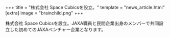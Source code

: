 +++
title = "株式会社 Space Cubicsを設立。"
template = "news_article.html"
[extra]
image = "brainchild.png"
+++

株式会社 Space Cubicsを設立。JAXA職員と民間企業出身のメンバーで共同設立した初めてのJAXAベンチャー企業となります。
